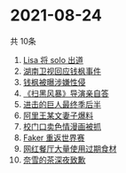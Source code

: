 # 2021-08-24
  共 10条

  <!-- BEGIN -->
  <!-- 最后更新时间:Tue Aug 24 2021 16:15:22 GMT+0000 (Coordinated Universal Time) -->
  1. [Lisa 将 solo 出道](https://www.zhihu.com/search?q=Lisa)
1. [湖南卫视回应钱枫事件](https://www.zhihu.com/search?q=湖南卫视回应)
1. [钱枫被曝涉嫌性侵](https://www.zhihu.com/search?q=钱枫)
1. [《扫黑风暴》导演亲自答](https://www.zhihu.com/search?q=扫黑风暴)
1. [进击的巨人最终季后半](https://www.zhihu.com/search?q=进击的巨人)
1. [阿里王某文妻子爆料](https://www.zhihu.com/search?q=阿里女员工)
1. [校门口卖色情漫画被抓](https://www.zhihu.com/search?q=非法出版物)
1. [Faker 重返世界赛](https://www.zhihu.com/search?q=faker)
1. [网红餐厅大量使用过期食材](https://www.zhihu.com/search?q=胖哥俩肉蟹煲)
1. [奈雪的茶深夜致歉](https://www.zhihu.com/search?q=奈雪的茶)
  <!-- END -->
  